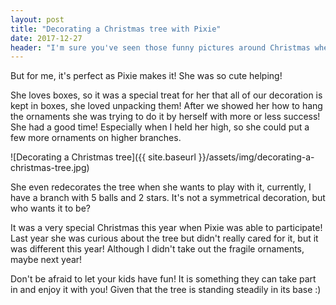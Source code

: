 ```yaml
---
layout: post
title: "Decorating a Christmas tree with Pixie"
date: 2017-12-27
header: "I'm sure you've seen those funny pictures around Christmas when mums come back after the kids are asleep to redecorate the Christmas tree to make it perfect."
---
```

But for me, it's perfect as Pixie makes it! She was so cute helping!

She loves boxes, so it was a special treat for her that all of our decoration is kept in boxes, she loved unpacking them! After we showed her how to hang the ornaments she was trying to do it by herself with more or less success! She had a good time! Especially when I held her high, so she could put a few more ornaments on higher branches. 

![Decorating a Christmas tree]({{ site.baseurl }}/assets/img/decorating-a-christmas-tree.jpg)

She even redecorates the tree when she wants to play with it, currently, I have a branch with 5 balls and 2 stars. It's not a symmetrical decoration, but who wants it to be?

It was a very special Christmas this year when Pixie was able to participate! Last year she was curious about the tree but didn't really cared for it, but it was different this year! Although I didn't take out the fragile ornaments, maybe next year!

Don't be afraid to let your kids have fun! It is something they can take part in and enjoy it with you! Given that the tree is standing steadily in its base :)
